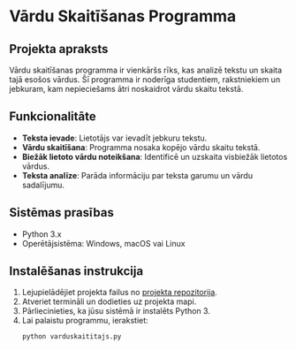 # **Vārdu Skaitīšanas Programma**

## **Projekta apraksts**
Vārdu skaitīšanas programma ir vienkāršs rīks, kas analizē tekstu un skaita tajā esošos vārdus. Šī programma ir noderīga studentiem, rakstniekiem un jebkuram, kam nepieciešams ātri noskaidrot vārdu skaitu tekstā.

## **Funkcionalitāte**
- **Teksta ievade**: Lietotājs var ievadīt jebkuru tekstu.
- **Vārdu skaitīšana**: Programma nosaka kopējo vārdu skaitu tekstā.
- **Biežāk lietoto vārdu noteikšana**: Identificē un uzskaita visbiežāk lietotos vārdus.
- **Teksta analīze**: Parāda informāciju par teksta garumu un vārdu sadalījumu.

## **Sistēmas prasības**
- Python 3.x
- Operētājsistēma: Windows, macOS vai Linux

## **Instalēšanas instrukcija**
1. Lejupielādējiet projekta failus no [projekta repozitorija](https://github.com/lietotajs/vardu-skaitisana).
2. Atveriet termināli un dodieties uz projekta mapi.
3. Pārliecinieties, ka jūsu sistēmā ir instalēts Python 3.
4. Lai palaistu programmu, ierakstiet:
   ```bash
   python varduskaititajs.py

